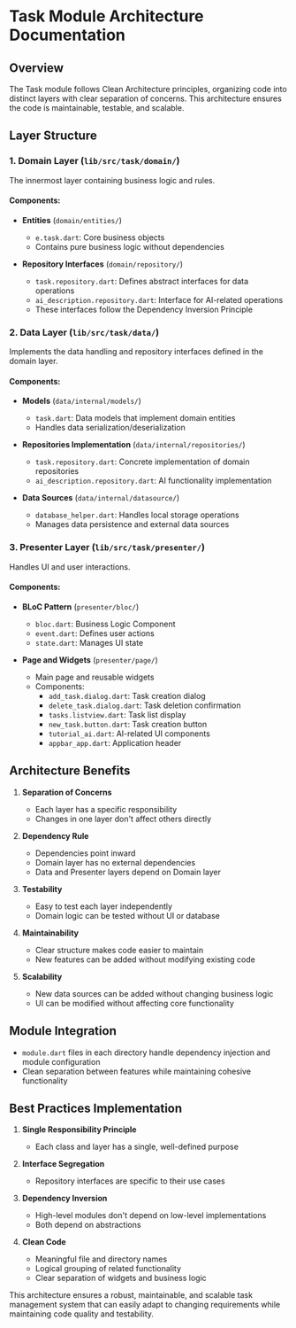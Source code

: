 # Task Module Architecture Documentation

## Overview

The Task module follows Clean Architecture principles, organizing code into distinct layers with clear separation of concerns. This architecture ensures the code is maintainable, testable, and scalable.

## Layer Structure

### 1. Domain Layer (`lib/src/task/domain/`)

The innermost layer containing business logic and rules.

#### Components:

- **Entities** (`domain/entities/`)

  - `e.task.dart`: Core business objects
  - Contains pure business logic without dependencies

- **Repository Interfaces** (`domain/repository/`)
  - `task.repository.dart`: Defines abstract interfaces for data operations
  - `ai_description.repository.dart`: Interface for AI-related operations
  - These interfaces follow the Dependency Inversion Principle

### 2. Data Layer (`lib/src/task/data/`)

Implements the data handling and repository interfaces defined in the domain layer.

#### Components:

- **Models** (`data/internal/models/`)

  - `task.dart`: Data models that implement domain entities
  - Handles data serialization/deserialization

- **Repositories Implementation** (`data/internal/repositories/`)

  - `task.repository.dart`: Concrete implementation of domain repositories
  - `ai_description.repository.dart`: AI functionality implementation

- **Data Sources** (`data/internal/datasource/`)
  - `database_helper.dart`: Handles local storage operations
  - Manages data persistence and external data sources

### 3. Presenter Layer (`lib/src/task/presenter/`)

Handles UI and user interactions.

#### Components:

- **BLoC Pattern** (`presenter/bloc/`)

  - `bloc.dart`: Business Logic Component
  - `event.dart`: Defines user actions
  - `state.dart`: Manages UI state

- **Page and Widgets** (`presenter/page/`)
  - Main page and reusable widgets
  - Components:
    - `add_task.dialog.dart`: Task creation dialog
    - `delete_task.dialog.dart`: Task deletion confirmation
    - `tasks.listview.dart`: Task list display
    - `new_task.button.dart`: Task creation button
    - `tutorial_ai.dart`: AI-related UI components
    - `appbar_app.dart`: Application header

## Architecture Benefits

1. **Separation of Concerns**

   - Each layer has a specific responsibility
   - Changes in one layer don't affect others directly

2. **Dependency Rule**

   - Dependencies point inward
   - Domain layer has no external dependencies
   - Data and Presenter layers depend on Domain layer

3. **Testability**

   - Easy to test each layer independently
   - Domain logic can be tested without UI or database

4. **Maintainability**

   - Clear structure makes code easier to maintain
   - New features can be added without modifying existing code

5. **Scalability**
   - New data sources can be added without changing business logic
   - UI can be modified without affecting core functionality

## Module Integration

- `module.dart` files in each directory handle dependency injection and module configuration
- Clean separation between features while maintaining cohesive functionality

## Best Practices Implementation

1. **Single Responsibility Principle**

   - Each class and layer has a single, well-defined purpose

2. **Interface Segregation**

   - Repository interfaces are specific to their use cases

3. **Dependency Inversion**

   - High-level modules don't depend on low-level implementations
   - Both depend on abstractions

4. **Clean Code**
   - Meaningful file and directory names
   - Logical grouping of related functionality
   - Clear separation of widgets and business logic

This architecture ensures a robust, maintainable, and scalable task management system that can easily adapt to changing requirements while maintaining code quality and testability.
